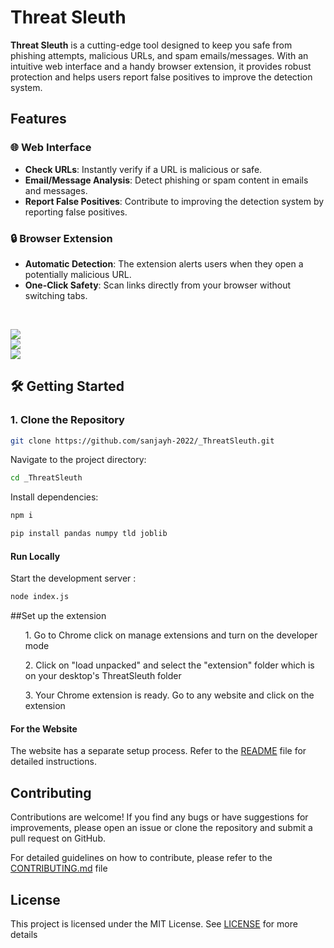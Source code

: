 # Threat Sleuth

**Threat Sleuth** is a cutting-edge tool designed to keep you safe from phishing attempts, malicious URLs, and spam emails/messages. With an intuitive web interface and a handy browser extension, it provides robust protection and helps users report false positives to improve the detection system.

##  Features

### 🌐 Web Interface
- **Check URLs**: Instantly verify if a URL is malicious or safe.
- **Email/Message Analysis**: Detect phishing or spam content in emails and messages.
- **Report False Positives**: Contribute to improving the detection system by reporting false positives.

### 🔒 Browser Extension
- **Automatic Detection**: The extension alerts users when they open a potentially malicious URL.
- **One-Click Safety**: Scan links directly from your browser without switching tabs.
<br>


<img src="./backend/Screenshot (2504).png"><br><img src="./backend/Screenshot (2502).png"><br><img src="./backend/Screenshot (2503).png"><br>






## 🛠️ Getting Started

### 1. Clone the Repository
```bash
git clone https://github.com/sanjayh-2022/_ThreatSleuth.git
```

Navigate to the project directory:
```bash
cd _ThreatSleuth
```

Install dependencies:
```bash
npm i
```
```bash
pip install pandas numpy tld joblib
```


#### Run Locally

Start the development server :

```bash
node index.js
```

##Set up the extension
 <ol>1. Go to Chrome click on manage extensions and turn on the developer mode</ol>
 <ol>2. Click on "load unpacked" and select the "extension" folder which is on your desktop's ThreatSleuth folder</ol>
 <ol>3. Your Chrome extension is ready. Go to any website and click on the extension</ol></list>


#### For the Website

The website has a separate setup process. Refer to the [README](https://github.com/Aswinr24/ThreatSleuth/blob/main/README.md) file for detailed instructions.

## Contributing

Contributions are welcome! If you find any bugs or have suggestions for improvements, please open an issue or clone the repository and submit a pull request on GitHub.

For detailed guidelines on how to contribute, please refer to the [CONTRIBUTING.md](https://github.com/Aswinr24/ThreatSleuth/blob/main/CONTRIBUTING.md) file  

## License

This project is licensed under the MIT License. See [LICENSE](LICENSE) for more details
